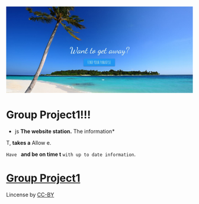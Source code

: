 <a href="https://fpinder.github.io/GroupProject1/"><img src="https://github.com/fpinder/GroupProject1/blob/master/assets/images/GroupProject.JPG" alt="Group Project1"></a>

# Group Project1!!!


* js **The  website station.** The information* 

T, **takes a** Allow e.

`Have ` **and be on time t** `with up to date information`.

# <a href="https://fpinder.github.io/GroupProject1/" rel="nofollow">Group Project1</a> 

Lincense by <a href="https://creativecommons.org/licenses/by/3.0/" rel="nofollow">CC-BY</a>
